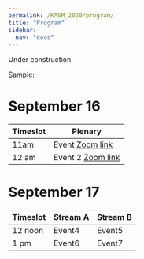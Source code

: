 ```yaml
---
permalink: /KASM_2020/program/
title: "Program"
sidebar:
  nav: "docs"
---
```


Under construction

Sample:

# September 16


| Timeslot | Plenary |
|----------- | ------------------ |
| 11am | Event [Zoom link](https://www.google.com)
| 12 am | Event 2 [Zoom link](https://www.google.com) |

# September 17

| Timeslot| Stream A | Stream B |
| --------| -------- | -------- |
| 12 noon | Event4 | Event5 |
| 1 pm | Event6 | Event7 |